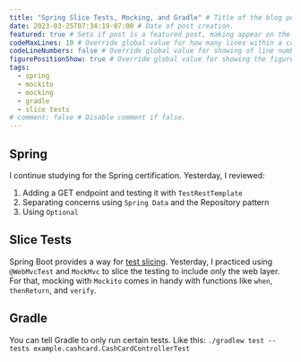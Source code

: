 ```yaml
---
title: "Spring Slice Tests, Mocking, and Gradle" # Title of the blog post.
date: 2023-03-25T07:34:19-07:00 # Date of post creation.
featured: true # Sets if post is a featured post, making appear on the home page side bar.
codeMaxLines: 10 # Override global value for how many lines within a code block before auto-collapsing.
codeLineNumbers: false # Override global value for showing of line numbers within code block.
figurePositionShow: true # Override global value for showing the figure label.
tags:
  - spring
  - mockito
  - mocking
  - gradle
  - slice tests
# comment: false # Disable comment if false.
---
```

## Spring
I continue studying for the Spring certification. Yesterday, I reviewed:
1. Adding a GET endpoint and testing it with `TestRestTemplate`
2. Separating concerns using `Spring Data` and the Repository pattern
3. Using `Optional`

## Slice Tests
Spring Boot provides a way for [test slicing](https://spring.io/blog/2016/08/30/custom-test-slice-with-spring-boot-1-4). Yesterday, I practiced using `@WebMvcTest` and 
`MockMvc` to 
slice the 
testing to include only the web layer. For that, mocking with `Mockito` comes in handy with functions like `when`, 
`thenReturn`, and `verify`.

## Gradle
You can tell Gradle to only run certain tests. Like this:
`./gradlew test --tests example.cashcard.CashCardControllerTest`
